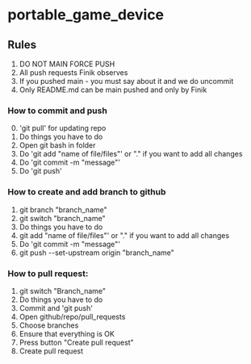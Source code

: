 # portable_game_device

## Rules
1. DO NOT MAIN FORCE PUSH
2. All push requests Finik observes
3. If you pushed main - you must say about it and we do uncommit
4. Only README.md can be main pushed and only by Finik

### How to commit and push

0. 'git pull' for updating repo
1. Do things you have to do
2. Open git bash in folder
3. Do 'git add "name of file/files"' or "." if you want to add all changes
4. Do 'git commit -m "message"'
5. Do 'git push'

### How to create and add branch to github
1. git branch "branch_name"
2. git switch "branch_name"
3. Do things you have to do
4. git add "name of file/files"' or "." if you want to add all changes
5. Do 'git commit -m "message"'
6. git push --set-upstream origin "branch_name"

### How to pull request:

1. git switch "Branch_name"
2. Do things you have to do
3. Commit and 'git push'
4. Open github/repo/pull_requests
5. Choose branches
6. Ensure that everything is OK
7. Press button "Create pull request"
8. Create pull request
